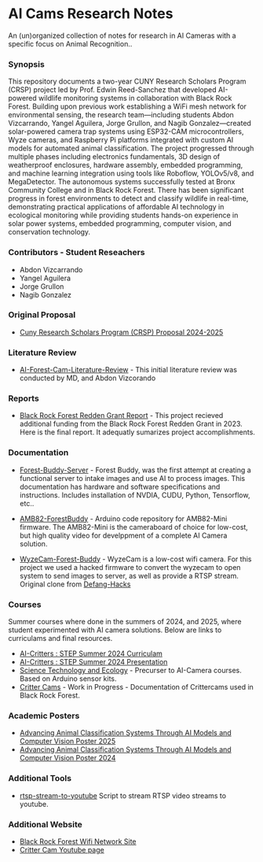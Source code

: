 # AI Cams Research Notes
An (un)organized collection of notes for research in AI Cameras with a specific focus on Animal Recognition.. 

### Synopsis
This repository documents a two-year CUNY Research Scholars Program (CRSP) project led by Prof. Edwin Reed-Sanchez that developed AI-powered wildlife monitoring systems in collaboration with Black Rock Forest. Building upon previous work establishing a WiFi mesh network for environmental sensing, the research team—including students Abdon Vizcarrando, Yangel Aguilera, Jorge Grullon, and Nagib Gonzalez—created solar-powered camera trap systems using ESP32-CAM microcontrollers, Wyze cameras, and Raspberry Pi platforms integrated with custom AI models for automated animal classification. The project progressed through multiple phases including electronics fundamentals, 3D design of weatherproof enclosures, hardware assembly, embedded programming, and machine learning integration using tools like Roboflow, YOLOv5/v8, and MegaDetector. The autonomous systems successfully tested at Bronx Community College and in Black Rock Forest. There has been significant progress in forest environments to detect and classify wildlife in real-time, demonstrating practical applications of affordable AI technology in ecological monitoring while providing students hands-on experience in solar power systems, embedded programming, computer vision, and conservation technology.
 
### Contributors - Student Reseachers
- Abdon Vizcarrando
- Yangel Aguilera
- Jorge Grullon
- Nagib Gonzalez

### Original Proposal
- [Cuny Research Scholars Program (CRSP) Proposal 2024-2025](https://docs.google.com/document/d/1gHF6J3HmxAmjpj4pMCxD14Qhg99zvS1f39z_1naYhxo/edit?usp=sharing)

### Literature Review
- [AI-Forest-Cam-Literature-Review](https://github.com/ereedsanchez/AI-Forest-Cam-Litterature-Review/tree/main) - This initial literature review was conducted by MD, and Abdon Vizcorando

### Reports
- [Black Rock Forest Redden Grant Report](https://docs.google.com/document/d/15IkCpGMCDkm8erarC1mEj0kqz4jUdr_CKkKSLedYVns/edit?usp=sharing) - This project recieved additional funding from the Black Rock Forest Redden Grant in 2023.
  Here is the final report. It adequatly sumarizes project accomplishments.

### Documentation 
- [Forest-Buddy-Server](https://github.com/ereedsanchez/Forest-Buddy-Server) - Forest Buddy, was the first attempt at creating a functional server to intake images and use AI to process images.  This documentation has hardware and software specifications and instructions.  Includes installation of NVDIA, CUDU, Python, Tensorflow, etc..

- [AMB82-ForestBuddy](https://github.com/ereedsanchez/AMB82-ForestBuddy) - Arduino code repository for AMB82-Mini firmware.  The AMB82-Mini is the cameraboard of choice for low-cost, but high quality video for develppment of a complete AI Camera solution.

- [WyzeCam-Forest-Buddy](https://github.com/ereedsanchez/WyzeCam-Forest-Buddy) - WyzeCam is a low-cost wifi camera. For this project we used a hacked firmware to convert the wyzecam to open system to send images to server, as well as provide a RTSP stream.  Original clone from [Defang-Hacks](https://github.com/ereedsanchez/Forest-Buddy-Dafang-Hacks)

### Courses
Summer courses where done in the summers of 2024, and 2025, where student experimented with AI camera solutions.  Below are links to curriculams and final resources.  
- [AI-Critters : STEP Summer 2024 Curriculam](https://github.com/ereedsanchez/AI-Critters-STEP-2024)
- [AI-Critters : STEP Summer 2024 Presentation](https://docs.google.com/presentation/d/1uootLNfX87BtUUzckVs5OC5VaLY_xtEMPsQVox_nhOI/edit?usp=sharing)
- [Science Technology and Ecology](https://github.com/ereedsanchez/Science-Technology-and-Ecology) - Precurser to AI-Camera courses. Based on Arduino sensor kits.
- [Critter Cams](https://github.com/ereedsanchez/CritterCam) - Work in Progress - Documentation of Crittercams used in Black Rock Forest.

### Academic Posters
- [Advancing Animal Classification Systems
Through AI Models and Computer Vision Poster 2025
](https://docs.google.com/presentation/d/1X2m73qZ_ItefHphCt3jdWBJq9Eaj4a5RoaDnrnjmg68/edit?usp=sharing)
- [Advancing Animal Classification Systems
Through AI Models and Computer Vision Poster
2024](https://docs.google.com/presentation/d/1PrRdLLzZZwnmFdewJx_5Pv386zx_-lUoMW6ttiDjDBI/edit?usp=sharing)

### Additional Tools 
- [rtsp-stream-to-youtube](https://github.com/ereedsanchez/wyze-rtsp-stream-to-youtube) Script to stream RTSP video streams to youtube.

### Additional Website
- [Black Rock Forest Wifi Network Site](https://blackrock.treefi.net/)
- [Critter Cam Youtube page](https://www.youtube.com/channel/UCa2ZBux_xDUielNOPe4S9aQ?view_as=subscriber)
